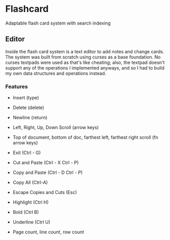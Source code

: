 # Flashcard
Adaptable flash card system with search indexing

## Editor
Inside the flash card system is a text editor to add notes and change cards. The system was built from scratch using
curses as a base foundation. No curses textpads were used as that's like cheating; also, the textpad doesn't support
any of the operations I implemented anyways, and so I had to build my own data structures and operations instead.
### Features
- Insert (type)
- Delete (delete)
- Newline (return)

- Left, Right, Up, Down Scroll (arrow keys)
- Top of document, bottom of doc, farthest left, farthest right scroll (fn arrow keys)

- Exit (Ctrl - G) 

- Cut and Paste (Ctrl - X Ctrl - P)
- Copy and Paste (Ctrl - D Ctrl - P)
- Copy All (Ctrl-A)
- Escape Copies and Cuts (Esc)

- Highlight (Ctrl H)
- Bold (Ctrl B)
- Underline (Ctrl U)

- Page count, line count, row count



